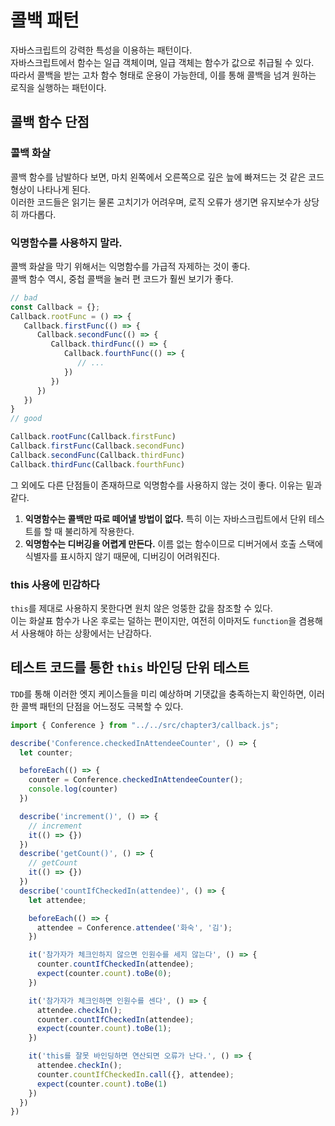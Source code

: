 # 콜백 패턴

자바스크립트의 강력한 특성을 이용하는 패턴이다.  
자바스크립트에서 함수는 일급 객체이며, 일급 객체는 함수가 값으로 취급될 수 있다.  
따라서 콜백을 받는 고차 함수 형태로 운용이 가능한데, 이를 통해 콜백을 넘겨 원하는 로직을 실행하는 패턴이다.


## 콜백 함수 단점

### 콜백 화살

콜백 함수를 남발하다 보면, 마치 왼쪽에서 오른쪽으로 깊은 늪에 빠져드는 것 같은 코드 형상이 나타나게 된다.  
이러한 코드들은 읽기는 물론 고치기가 어려우며, 로직 오류가 생기면 유지보수가 상당히 까다롭다.

### 익명함수를 사용하지 말라.

콜백 화살을 막기 위해서는 익명함수를 가급적 자제하는 것이 좋다.  
콜백 함수 역시, 중첩 콜백을 눌러 편 코드가 훨씬 보기가 좋다.  
```js
// bad
const Callback = {};
Callback.rootFunc = () => {
   Callback.firstFunc(() => {
      Callback.secondFunc(() => {
         Callback.thirdFunc(() => {
            Callback.fourthFunc(() => {
               // ...
            })
         })
      }) 
   })
}
// good

Callback.rootFunc(Callback.firstFunc)
Callback.firstFunc(Callback.secondFunc)
Callback.secondFunc(Callback.thirdFunc)
Callback.thirdFunc(Callback.fourthFunc)
```

그 외에도 다른 단점들이 존재하므로 익명함수를 사용하지 않는 것이 좋다. 이유는 밑과 같다.

1. **익명함수는 콜백만 따로 떼어낼 방법이 없다.**
   특히 이는 자바스크립트에서 단위 테스트를 할 때 불리하게 작용한다.
2. **익명함수는 디버깅을 어렵게 만든다.**
   이름 없는 함수이므로 디버거에서 호출 스택에 식별자를 표시하지 않기 때문에, 디버깅이 어려워진다.

### this 사용에 민감하다

`this`를 제대로 사용하지 못한다면 원치 않은 엉뚱한 값을 참조할 수 있다.  
이는 화살표 함수가 나온 후로는 덜하는 편이지만, 여전히 이마저도 `function`을 겸용해서 사용해야 하는 상황에서는 난감하다.


## 테스트 코드를 통한 `this` 바인딩 단위 테스트

`TDD`를 통해 이러한 엣지 케이스들을 미리 예상하며 기댓값을 충족하는지 확인하면, 이러한 콜백 패턴의 단점을 어느정도 극복할 수 있다.

```js
import { Conference } from "../../src/chapter3/callback.js";

describe('Conference.checkedInAttendeeCounter', () => {
  let counter;

  beforeEach(() => {
    counter = Conference.checkedInAttendeeCounter();
    console.log(counter)
  })

  describe('increment()', () => {
    // increment
    it(() => {})
  })
  describe('getCount()', () => {
    // getCount
    it(() => {})
  })
  describe('countIfCheckedIn(attendee)', () => {
    let attendee;

    beforeEach(() => {
      attendee = Conference.attendee('화숙', '김');
    })

    it('참가자가 체크인하지 않으면 인원수를 세지 않는다', () => {
      counter.countIfCheckedIn(attendee);
      expect(counter.count).toBe(0);
    })

    it('참가자가 체크인하면 인원수를 센다', () => {
      attendee.checkIn();
      counter.countIfCheckedIn(attendee);
      expect(counter.count).toBe(1);
    })

    it('this를 잘못 바인딩하면 연산되면 오류가 난다.', () => {
      attendee.checkIn();
      counter.countIfCheckedIn.call({}, attendee);
      expect(counter.count).toBe(1)
    })
  })
})
```